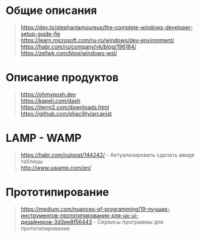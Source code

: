 # Общие описания
> https://dev.to/stephanlamoureux/the-complete-windows-developer-setup-guide-fie  
> https://learn.microsoft.com/ru-ru/windows/dev-environment/
> https://habr.com/ru/company/vk/blog/196184/  
> https://zellwk.com/blog/windows-wsl/  

# Описание продуктов
> https://ohmyposh.dev  
> https://kapeli.com/dash  
> https://iterm2.com/downloads.html  
> https://github.com/phacility/arcanist  

# LAMP - WAMP
> https://habr.com/ru/post/144242/ - Актуализировать сделать ввиде таблицы  
> http://www.uwamp.com/en/  
> 
# Прототипирование
> https://medium.com/nuances-of-programming/19-лучших-инструментов-прототипирования-для-ux-ui-дизайнеров-3d3ee8f56443 - Сервисы программы для прототипирование  
